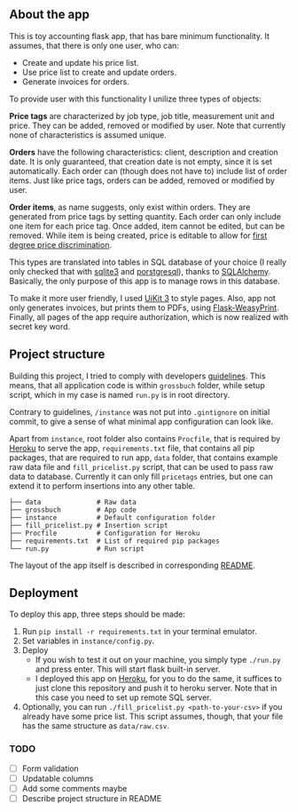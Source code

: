 ## About the app
This is toy accounting flask app, that has bare minimum functionality.
It assumes, that there is only one user, who can:
  - Create and update his price list.
  - Use price list to create and update orders.
  - Generate invoices for orders.

To provide user with this functionality I unilize three types of objects:

**Price tags** are characterized by job type, job title, measurement unit and price.
They can be added, removed or modified by user. Note that currently none of characteristics is assumed unique.

**Orders** have the following characteristics: client, description and creation date.
It is only guaranteed, that creation date is not empty, since it is set automatically.
Each order can (though does not have to) include list of order items.
Just like price tags, orders can be added, removed or modified by user.

**Order items**, as name suggests, only exist within orders.
They are generated from price tags by setting quantity.
Each order can only include one item for each price tag.
Once added, item cannot be edited, but can be removed.
While item is being created, price is editable to allow for [first degree price discrimination](https://en.wikipedia.org/wiki/Price_discrimination).

This types are translated into tables in SQL database of your choice (I really only checked that with [sqlite3](https://www.sqlite.org/index.html) and [porstgresql](https://www.postgresql.org/)),
thanks to [SQLAlchemy](https://www.sqlalchemy.org/).
Basically, the only purpose of this app is to manage rows in this database.

To make it more user friendly, I used [UiKit 3](https://getuikit.com/) to style pages.
Also, app not only generates invoices, but prints them to PDFs, using [Flask-WeasyPrint](https://pythonhosted.org/Flask-WeasyPrint/).
Finally, all pages of the app require authorization, which is now realized with secret key word.

## Project structure
Building this project, I tried to comply with developers [guidelines](https://flask.palletsprojects.com/en/2.0.x/tutorial/layout/).
This means, that all application code is within `grossbuch` folder,
while setup script, which in my case is named `run.py` is in root directory.

Contrary to guidelines, `/instance` was not put into `.gintignore` on initial commit,
to give a sense of what minimal app configuration can look like.

Apart from `instance`, root folder also contains `Procfile`, that is required by [Heroku](https://heroku.com/) to serve the app,
`requirements.txt` file, that contains all pip packages, that are required to run app,
`data` folder, that contains example raw data file and `fill_pricelist.py` script,
that can be used to pass raw data to database. Currently it can only fill `pricetags` entries,
but one can extend it to perform insertions into any other table. 

```
├── data              # Raw data
├── grossbuch         # App code
├── instance          # Default configuration folder
├── fill_pricelist.py # Insertion script
├── Procfile          # Configuration for Heroku
├── requirements.txt  # List of required pip packages
└── run.py            # Run script
```

The layout of the app itself is described in corresponding [README](https://github.com/lyo-nya/grossbuch/tree/master/grossbuch).

## Deployment
To deploy this app, three steps should be made:
1. Run `pip install -r requirements.txt` in your terminal emulator.
2. Set variables in `instance/config.py`.
3. Deploy
    - If you wish to test it out on your machine, you simply type `./run.py` and press enter.
    This will start flask built-in server.
    - I deployed this app on [Heroku](https://heroku.com/), for you to do the same,
    it suffices to just clone this repository and push it to heroku server.
    Note that in this case you need to set up remote SQL server.
4. Optionally, you can run `./fill_pricelist.py <path-to-your-csv>` if you already have some price list.
This script assumes, though, that your file has the same structure as `data/raw.csv`.

### TODO
- [ ] Form validation
- [ ] Updatable columns
- [ ] Add some comments maybe
- [ ] Describe project structure in README
